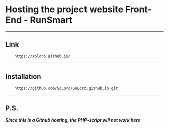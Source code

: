 # Hosting the project website Front-End - RunSmart
____
## Link
```
    https://soloro.github.io/
```
____
## Installation
```
    https://github.com/SoLoro/SoLoro.github.io.git
```
____
## P.S.
___Since this is a Github hosting, the PHP-script will not work here___
